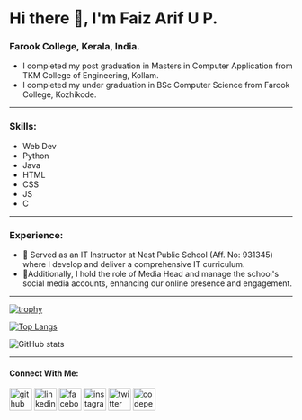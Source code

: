 # Hi there 👋, I'm Faiz Arif U P.
### Farook College, Kerala, India.

- I completed my post graduation in Masters in Computer Application from TKM College of Engineering, Kollam.
- I completed my under graduation in BSc Computer Science from Farook College, Kozhikode.

---

### Skills:
- Web Dev
- Python
- Java
- HTML
- CSS
- JS
- C

---

### Experience:
- 🔭 Served as an IT Instructor at Nest Public School (Aff. No: 931345) where I develop and deliver a comprehensive IT curriculum.
- 🔭Additionally, I hold the role of Media Head and manage the school's social media accounts, enhancing our online presence and engagement.

---

[![trophy](https://github-profile-trophy.vercel.app/?username=FaizArifUP&theme=onedark)](https://github.com/ryo-ma/github-profile-trophy)

[![Top Langs](https://github-readme-stats.vercel.app/api/top-langs/?username=FaizArifUP&layout=compact&theme=radical)](https://github.com/anuraghazra/github-readme-stats)

![GitHub stats](https://github-readme-stats.vercel.app/api?username=FaizArifUP&show_icons=true&theme=radical)  

---

#### Connect With Me:
[<img src='https://cdn.jsdelivr.net/npm/simple-icons@3.0.1/icons/github.svg' alt='github' height='40'>](https://github.com/FaizArifUP)  [<img src='https://cdn.jsdelivr.net/npm/simple-icons@3.0.1/icons/linkedin.svg' alt='linkedin' height='40'>](https://www.linkedin.com/in/faizarifup/)  [<img src='https://cdn.jsdelivr.net/npm/simple-icons@3.0.1/icons/facebook.svg' alt='facebook' height='40'>](https://www.facebook.com/faiz.arif.3701)  [<img src='https://cdn.jsdelivr.net/npm/simple-icons@3.0.1/icons/instagram.svg' alt='instagram' height='40'>](https://www.instagram.com/faiz_arif_/)  [<img src='https://cdn.jsdelivr.net/npm/simple-icons@3.0.1/icons/twitter.svg' alt='twitter' height='40'>](https://twitter.com/faizarifup)  [<img src='https://cdn.jsdelivr.net/npm/simple-icons@3.0.1/icons/codepen.svg' alt='codepen' height='40'>](https://codepen.io/faizarifup)  
